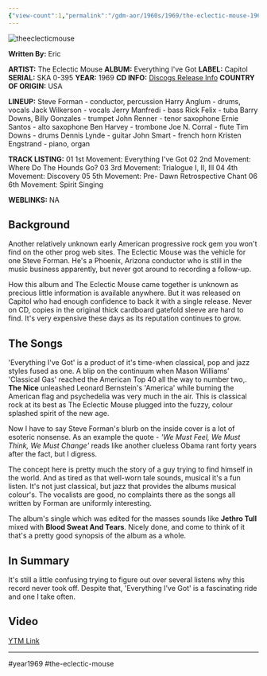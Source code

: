 ```yaml
---
{"view-count":1,"permalink":"/gdm-aor/1960s/1969/the-eclectic-mouse-1969-everything-i-ve-got/","dg-publish":true,"dgPassFrontmatter":true,"noteIcon":"","created":"2025-07-17T12:43:47.900+12:00","updated":"2025-07-16T13:36:52.731+12:00"}
---
```



<img src="https://i.ibb.co/r2Rz772p/theeclecticmouse.jpg" alt="theeclecticmouse" border="0">

**Written By:** Eric

**ARTIST:** The Eclectic Mouse
**ALBUM:** Everything I've Got
**LABEL:** Capitol
**SERIAL:** SKA 0-395
**YEAR:** 1969
**CD INFO:** [Discogs Release Info](https://www.discogs.com/master/646384-The-Eclectic-Mouse-Everything-Ive-Got)
**COUNTRY OF ORIGIN:** USA

**LINEUP:**
Steve Forman - conductor, percussion
Harry Anglum - drums, vocals
Jack Wilkerson - vocals
Jerry Manfredi - bass
Rick Felix - tuba
Barry Downs, Billy Gonzales - trumpet
John Renner - tenor saxophone
Ernie Santos - alto saxophone
Ben Harvey - trombone
Joe N. Corral - flute
Tim Downs - drums
Dennis Lynde - guitar
John Smart - french horn
Kristen Engstrand - piano, organ

**TRACK LISTING:**
01 1st Movement: Everything I've Got
02 2nd Movement: Where Do The Hounds Go?
03 3rd Movement: Trialogue I, II, III
04 4th Movement: Discovery
05 5th Movement: Pre- Dawn Retrospective Chant
06 6th Movement: Spirit Singing

**WEBLINKS:** NA

## Background
Another relatively unknown early American progressive rock gem you won't find on the other prog web sites. The Eclectic Mouse was the vehicle for one Steve Forman. He's a Phoenix, Arizona conductor who is still in the music business apparently, but never got around to recording a follow-up.

How this album and The Eclectic Mouse came together is unknown as precious little information is available anywhere. But it was released on Capitol who had enough confidence to back it with a single release. Never on CD, copies in the original thick cardboard gatefold sleeve are hard to find. It's very expensive these days as its reputation continues to grow.

## The Songs
'Everything I've Got' is a product of it's time-when classical, pop and jazz styles fused as one. A blip on the continuum when Mason Williams' 'Classical Gas' reached the American Top 40 all the way to number two,. **The Nice** unleashed Leonard Bernstein's 'America' while burning the American flag and psychedelia was very much in the air. This is classical rock at its best as The Eclectic Mouse plugged into the fuzzy, colour splashed spirit of the new age.

Now I have to say Steve Forman's blurb on the inside cover is a lot of esoteric nonsense. As an example the quote - _'We Must Feel, We Must Think, We Must Change'_ reads like another clueless Obama rant forty years after the fact, but I digress.

The concept here is pretty much the story of a guy trying to find himself in the world. And as tired as that well-worn tale sounds, musical it's a fun listen. It's not just classical, but jazz that provides the albums musical colour's. The vocalists are good, no complaints there as the songs all written by Forman are uniformly interesting.

The album's single which was edited for the masses sounds like **Jethro Tull** mixed with **Blood Sweat And Tears**. Nicely done, and come to think of it that's a pretty good synopsis of the album as a whole.

## In Summary
It's still a little confusing trying to figure out over several listens why this record never took off. Despite that, 'Everything I've Got' is a fascinating ride and one I take often.

## Video
[YTM Link](https://music.youtube.com/watch?v=1LND46kjf-8&si=SV9kweiv4B4mJzHY)

---

#year1969 #the-eclectic-mouse